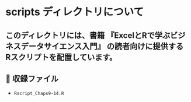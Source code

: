 # scripts ディレクトリについて

このディレクトリには、書籍 **『ExcelとRで学ぶビジネスデータサイエンス入門』** の読者向けに提供する  
Rスクリプトを配置しています。
---

## 📂 収録ファイル
- `Rscript_Chaps9-14.R`  
 


